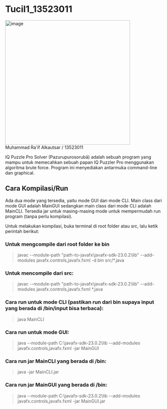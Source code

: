 # Tucil1_13523011

<img src="https://github.com/user-attachments/assets/bb2ccccc-bcdc-44a5-9fcb-fd7c1cf93256" alt="image" width="400">
<br /> 
Muhammad Ra'if Alkautsar / 13523011

IQ Puzzle Pro Solver (Pazurupurosorubā) adalah sebuah program yang mampu untuk memecahkan sebuah papan IQ Puzzler Pro menggunakan algoritma brute force. Program ini menyediakan antarmuka command-line dan graphical.

## Cara Kompilasi/Run
Ada dua mode yang tersedia, yaitu mode GUI dan mode CLI. Main class dari mode GUI adalah MainGUI sedangkan main class dari mode CLI adalah MainCLI. Tersedia jar untuk masing-masing mode untuk mempermudah run program (tanpa perlu kompilasi).

Untuk melakukan kompilasi, buka terminal di root folder atau src, lalu ketik perintah berikut:

### Untuk mengcompile dari root folder ke bin
> javac --module-path "path-to-javafx\javafx-sdk-23.0.2\lib" --add-modules javafx.controls,javafx.fxml -d bin src/*.java

### Untuk mencompile dari src:
> javac --module-path "path-to-javafx\javafx-sdk-23.0.2\lib" --add-modules javafx.controls,javafx.fxml *.java 

### Cara run untuk mode CLI (pastikan run dari bin supaya input yang berada di /bin/input bisa terbaca):
> java MainCLI

### Cara run untuk mode GUI:
> java --module-path C:\javafx-sdk-23.0.2\lib --add-modules javafx.controls,javafx.fxml -jar MainGUI

### Cara run jar MainCLI yang berada di /bin: 
> java -jar MainCLI.jar

### Cara run jar MainGUI yang berada di /bin:
> java --module-path C:\javafx-sdk-23.0.2\lib --add-modules javafx.controls,javafx.fxml -jar MainGUI.jar
